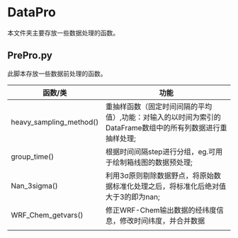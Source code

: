 # DataPro

本文件夹主要存放一些数据处理的函数。

## PrePro.py

此脚本存放一些数据前处理的函数。

| 函数/类                 | 功能                                                         |
| ----------------------- | ------------------------------------------------------------ |
| heavy_sampling_method() | 重抽样函数（固定时间间隔的平均值）,功能：对输入的以时间为索引的DataFrame数组中的所有列数据进行重抽样处理; |
| group_time()            | 根据时间间隔step进行分组，eg.可用于绘制箱线图的数据预处理;   |
| Nan_3sigma()            | 利用3σ原则剔除数据野点，将原始数据标准化处理之后，将标准化后绝对值大于3的即为nan; |
| WRF_Chem_getvars()      | 修正WRF-Chem输出数据的经纬度信息，修改时间纬度，并合并数据   |
|                         |                                                              |

